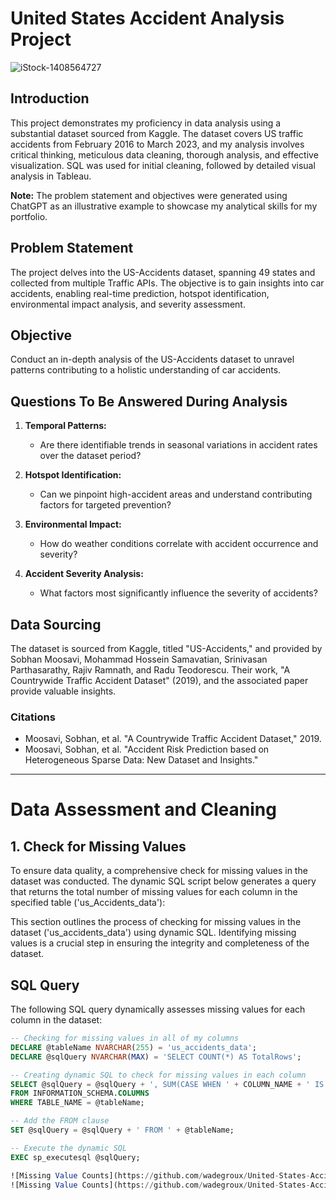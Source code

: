 # United States Accident Analysis Project

![iStock-1408564727](https://github.com/wadegroux/United-States-Accident-Analysis-Project/assets/157087862/22064b95-3b37-4150-8290-e9deebfb0ea5)

## Introduction
This project demonstrates my proficiency in data analysis using a substantial dataset sourced from Kaggle. The dataset covers US traffic accidents from February 2016 to March 2023, and my analysis involves critical thinking, meticulous data cleaning, thorough analysis, and effective visualization. SQL was used for initial cleaning, followed by detailed visual analysis in Tableau.

**Note:** The problem statement and objectives were generated using ChatGPT as an illustrative example to showcase my analytical skills for my portfolio.

## Problem Statement
The project delves into the US-Accidents dataset, spanning 49 states and collected from multiple Traffic APIs. The objective is to gain insights into car accidents, enabling real-time prediction, hotspot identification, environmental impact analysis, and severity assessment.

## Objective
Conduct an in-depth analysis of the US-Accidents dataset to unravel patterns contributing to a holistic understanding of car accidents.

## Questions To Be Answered During Analysis
1. **Temporal Patterns:**
   - Are there identifiable trends in seasonal variations in accident rates over the dataset period?

2. **Hotspot Identification:**
   - Can we pinpoint high-accident areas and understand contributing factors for targeted prevention?

3. **Environmental Impact:**
   - How do weather conditions correlate with accident occurrence and severity?

4. **Accident Severity Analysis:**
   - What factors most significantly influence the severity of accidents?

## Data Sourcing
The dataset is sourced from Kaggle, titled "US-Accidents," and provided by Sobhan Moosavi, Mohammad Hossein Samavatian, Srinivasan Parthasarathy, Rajiv Ramnath, and Radu Teodorescu. Their work, "A Countrywide Traffic Accident Dataset" (2019), and the associated paper provide valuable insights.

### Citations
- Moosavi, Sobhan, et al. "A Countrywide Traffic Accident Dataset," 2019.
- Moosavi, Sobhan, et al. "Accident Risk Prediction based on Heterogeneous Sparse Data: New Dataset and Insights."

---
# Data Assessment and Cleaning

## 1. Check for Missing Values

To ensure data quality, a comprehensive check for missing values in the dataset was conducted. The dynamic SQL script below generates a query that returns the total number of missing values for each column in the specified table ('us_Accidents_data'):

This section outlines the process of checking for missing values in the dataset ('us_accidents_data') using dynamic SQL. Identifying missing values is a crucial step in ensuring the integrity and completeness of the dataset.

## SQL Query

The following SQL query dynamically assesses missing values for each column in the dataset:

```sql
-- Checking for missing values in all of my columns 
DECLARE @tableName NVARCHAR(255) = 'us_accidents_data';
DECLARE @sqlQuery NVARCHAR(MAX) = 'SELECT COUNT(*) AS TotalRows';

-- Creating dynamic SQL to check for missing values in each column
SELECT @sqlQuery = @sqlQuery + ', SUM(CASE WHEN ' + COLUMN_NAME + ' IS NULL THEN 1 ELSE 0 END) AS Missing_' + COLUMN_NAME
FROM INFORMATION_SCHEMA.COLUMNS
WHERE TABLE_NAME = @tableName;

-- Add the FROM clause
SET @sqlQuery = @sqlQuery + ' FROM ' + @tableName;

-- Execute the dynamic SQL
EXEC sp_executesql @sqlQuery;

![Missing Value Counts](https://github.com/wadegroux/United-States-Accident-Analysis-Project/blob/main/Screenshot%202024-02-18%20234158.png)
![Missing Value Counts](https://github.com/wadegroux/United-States-Accident-Analysis-Project/blob/main/Screenshot%202024-02-18%20234330.png)

